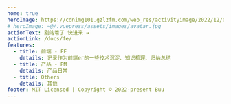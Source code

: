 ```yaml
---
home: true
heroImage: https://cdnimg101.gzlzfm.com/web_res/activityimage/2022/12/02/2978024381561739264.jpg
# heroImage: ~@/.vuepress/assets/images/avatar.jpg
actionText: 别站着了 快进来 →
actionLink: /docs/fe/
features:
  - title: 前端 - FE
    details: 记录作为前端er的一些技术沉淀、知识梳理、归纳总结
  - title: 产品 - PM
    details: 产品日常
  - title: Others
    details: 其他
footer: MIT Licensed | Copyright © 2022-present Buu
---
```

